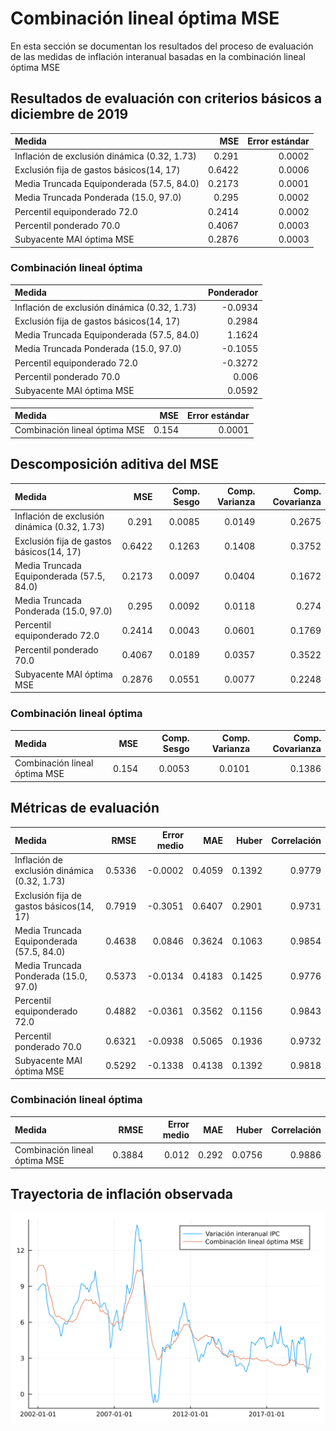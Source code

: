 # Combinación lineal óptima MSE 

En esta sección se documentan los resultados del proceso de evaluación de las medidas de inflación interanual basadas en la combinación lineal óptima MSE

## Resultados de evaluación con criterios básicos a diciembre de 2019


| Medida                                       |      MSE | Error estándar |
| :------------------------------------------- | -------: | -------------: |
| Inflación de exclusión dinámica (0.32, 1.73) |    0.291 |         0.0002 |
|     Exclusión fija de gastos básicos(14, 17) |   0.6422 |         0.0006 |
|    Media Truncada Equiponderada (57.5, 84.0) |   0.2173 |         0.0001 |
|        Media Truncada Ponderada (15.0, 97.0) |    0.295 |         0.0002 |
|                 Percentil equiponderado 72.0 |   0.2414 |         0.0002 |
|                     Percentil ponderado 70.0 |   0.4067 |         0.0003 |
|                    Subyacente MAI óptima MSE |   0.2876 |         0.0003 |


### Combinación lineal óptima 

| Medida                                       | Ponderador |
| :------------------------------------------- | ---------: |
| Inflación de exclusión dinámica (0.32, 1.73) |    -0.0934 |
|     Exclusión fija de gastos básicos(14, 17) |     0.2984 |
|    Media Truncada Equiponderada (57.5, 84.0) |     1.1624 |
|        Media Truncada Ponderada (15.0, 97.0) |    -0.1055 |
|                 Percentil equiponderado 72.0 |    -0.3272 |
|                     Percentil ponderado 70.0 |      0.006 |
|                    Subyacente MAI óptima MSE |     0.0592 |


| Medida                        |     MSE | Error estándar |
| :---------------------------- | ------: | -------------: |
| Combinación lineal óptima MSE |   0.154 |         0.0001 |


## Descomposición aditiva del MSE


| Medida                                       |      MSE | Comp. Sesgo | Comp. Varianza | Comp. Covarianza |
| :------------------------------------------- | -------: | ----------: | -------------: | ---------------: |
| Inflación de exclusión dinámica (0.32, 1.73) |    0.291 |      0.0085 |         0.0149 |           0.2675 |
|     Exclusión fija de gastos básicos(14, 17) |   0.6422 |      0.1263 |         0.1408 |           0.3752 |
|    Media Truncada Equiponderada (57.5, 84.0) |   0.2173 |      0.0097 |         0.0404 |           0.1672 |
|        Media Truncada Ponderada (15.0, 97.0) |    0.295 |      0.0092 |         0.0118 |            0.274 |
|                 Percentil equiponderado 72.0 |   0.2414 |      0.0043 |         0.0601 |           0.1769 |
|                     Percentil ponderado 70.0 |   0.4067 |      0.0189 |         0.0357 |           0.3522 |
|                    Subyacente MAI óptima MSE |   0.2876 |      0.0551 |         0.0077 |           0.2248 |


### Combinación lineal óptima 

| Medida                        |     MSE | Comp. Sesgo | Comp. Varianza | Comp. Covarianza |
| :---------------------------- | ------: | ----------: | -------------: | ---------------: |
| Combinación lineal óptima MSE |   0.154 |      0.0053 |         0.0101 |           0.1386 |


## Métricas de evaluación 

| Medida                                       |     RMSE | Error medio |      MAE |    Huber | Correlación |
| :------------------------------------------- | -------: | ----------: | -------: | -------: | ----------: |
| Inflación de exclusión dinámica (0.32, 1.73) |   0.5336 |     -0.0002 |   0.4059 |   0.1392 |      0.9779 |
|     Exclusión fija de gastos básicos(14, 17) |   0.7919 |     -0.3051 |   0.6407 |   0.2901 |      0.9731 |
|    Media Truncada Equiponderada (57.5, 84.0) |   0.4638 |      0.0846 |   0.3624 |   0.1063 |      0.9854 |
|        Media Truncada Ponderada (15.0, 97.0) |   0.5373 |     -0.0134 |   0.4183 |   0.1425 |      0.9776 |
|                 Percentil equiponderado 72.0 |   0.4882 |     -0.0361 |   0.3562 |   0.1156 |      0.9843 |
|                     Percentil ponderado 70.0 |   0.6321 |     -0.0938 |   0.5065 |   0.1936 |      0.9732 |
|                    Subyacente MAI óptima MSE |   0.5292 |     -0.1338 |   0.4138 |   0.1392 |      0.9818 |



### Combinación lineal óptima 

| Medida                        |    RMSE | Error medio |     MAE |   Huber | Correlación |
| :---------------------------- | ------: | ----------: | ------: | ------: | ----------: |
| Combinación lineal óptima MSE |  0.3884 |       0.012 |   0.292 |  0.0756 |      0.9886 |



## Trayectoria de inflación observada

![Trayectoria observada](images/comb_lineal_2019/comb_lineal_2019.svg)

